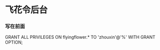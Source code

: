 飞花令后台
=========


### 写在前面


GRANT ALL PRIVILEGES ON flyingflower.* TO 'zhouxin'@'%' WITH GRANT OPTION;
